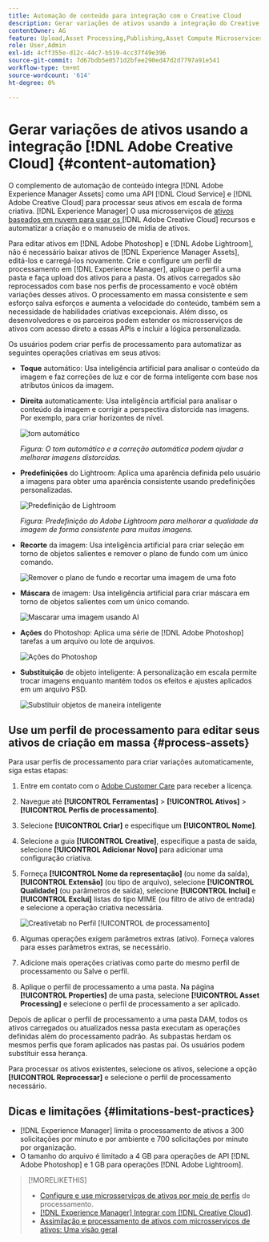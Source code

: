 ```yaml
---
title: Automação de conteúdo para integração com o Creative Cloud
description: Gerar variações de ativos usando a integração do Creative Cloud
contentOwner: AG
feature: Upload,Asset Processing,Publishing,Asset Compute Microservices,Workflow
role: User,Admin
exl-id: 4cff355e-d12c-44c7-b519-4cc37f49e396
source-git-commit: 7d67bdb5e0571d2bfee290ed47d2d7797a91e541
workflow-type: tm+mt
source-wordcount: '614'
ht-degree: 0%

---
```


# Gerar variações de ativos usando a integração [!DNL Adobe Creative Cloud] {#content-automation}

O complemento de automação de conteúdo integra [!DNL Adobe Experience Manager Assets] como uma API [!DNL Cloud Service] e [!DNL Adobe Creative Cloud] para processar seus ativos em escala de forma criativa. [!DNL Experience Manager] O usa microsserviços de  [ativos baseados em nuvem para usar os ](/help/assets/asset-microservices-overview.md)   [!DNL Adobe Creative Cloud] recursos e automatizar a criação e o manuseio de mídia de ativos.

Para editar ativos em [!DNL Adobe Photoshop] e [!DNL Adobe Lightroom], não é necessário baixar ativos de [!DNL Experience Manager Assets], editá-los e carregá-los novamente. Crie e configure um perfil de processamento em [!DNL Experience Manager], aplique o perfil a uma pasta e faça upload dos ativos para a pasta. Os ativos carregados são reprocessados com base nos perfis de processamento e você obtém variações desses ativos. O processamento em massa consistente e sem esforço salva esforços e aumenta a velocidade do conteúdo, também sem a necessidade de habilidades criativas excepcionais. Além disso, os desenvolvedores e os parceiros podem estender os microsserviços de ativos com acesso direto a essas APIs e incluir a lógica personalizada.

Os usuários podem criar perfis de processamento para automatizar as seguintes operações criativas em seus ativos:

* **Toque** automático: Usa inteligência artificial para analisar o conteúdo da imagem e faz correções de luz e cor de forma inteligente com base nos atributos únicos da imagem.

* **Direita** automaticamente: Usa inteligência artificial para analisar o conteúdo da imagem e corrigir a perspectiva distorcida nas imagens. Por exemplo, para criar horizontes de nível.

   ![tom automático](/help/assets/assets/content-automation-autotone.png)

   *Figura: O tom automático e a correção automática podem ajudar a melhorar imagens distorcidas.*

* **Predefinições** do Lightroom: Aplica uma aparência definida pelo usuário a imagens para obter uma aparência consistente usando predefinições personalizadas.

   ![Predefinição de Lightroom](/help/assets/assets/content-automation-lrpresets.png)

   *Figura: Predefinição do Adobe Lightroom para melhorar a qualidade da imagem de forma consistente para muitas imagens.*

* **Recorte** da imagem: Usa inteligência artificial para criar seleção em torno de objetos salientes e remover o plano de fundo com um único comando.

   ![Remover o plano de fundo e recortar uma imagem de uma foto](/help/assets/assets/content-automation-backgroundremove.png)

* **Máscara** de imagem: Usa inteligência artificial para criar máscara em torno de objetos salientes com um único comando.

   ![Mascarar uma imagem usando AI](/help/assets/assets/content-automation-mask.png)

* **Ações** do Photoshop: Aplica uma série de  [!DNL Adobe Photoshop] tarefas a um arquivo ou lote de arquivos.

   ![Ações do Photoshop](/help/assets/assets/content-automation-psactions.png)

* **Substituição** de objeto inteligente: A personalização em escala permite trocar imagens enquanto mantém todos os efeitos e ajustes aplicados em um arquivo PSD.

   ![Substituir objetos de maneira inteligente](/help/assets/assets/content-automation-objectreplace.png)

## Use um perfil de processamento para editar seus ativos de criação em massa {#process-assets}

Para usar perfis de processamento para criar variações automaticamente, siga estas etapas:

1. Entre em contato com o [Adobe Customer Care](https://experienceleague.adobe.com/#support) para receber a licença.

1. Navegue até **[!UICONTROL Ferramentas]** > **[!UICONTROL Ativos]** > **[!UICONTROL Perfis de processamento]**.

1. Selecione **[!UICONTROL Criar]** e especifique um **[!UICONTROL Nome]**.

1. Selecione a guia **[!UICONTROL Creative]**, especifique a pasta de saída, selecione **[!UICONTROL Adicionar Novo]** para adicionar uma configuração criativa.

1. Forneça **[!UICONTROL Nome da representação]** (ou nome da saída), **[!UICONTROL Extensão]** (ou tipo de arquivo), selecione **[!UICONTROL Qualidade]** (ou parâmetros de saída), selecione **[!UICONTROL Inclui]** e **[!UICONTROL Exclui]** listas do tipo MIME (ou filtro de ativo de entrada) e selecione a operação criativa necessária.

   ![ Creativetab no Perfil  [!UICONTROL de processamento]](assets/creative-processing-profile.png)

1. Algumas operações exigem parâmetros extras (ativo). Forneça valores para esses parâmetros extras, se necessário.

1. Adicione mais operações criativas como parte do mesmo perfil de processamento ou Salve o perfil.

1. Aplique o perfil de processamento a uma pasta. Na página **[!UICONTROL Properties]** de uma pasta, selecione **[!UICONTROL Asset Processing]** e selecione o perfil de processamento a ser aplicado.

Depois de aplicar o perfil de processamento a uma pasta DAM, todos os ativos carregados ou atualizados nessa pasta executam as operações definidas além do processamento padrão. As subpastas herdam os mesmos perfis que foram aplicados nas pastas pai. Os usuários podem substituir essa herança.

Para processar os ativos existentes, selecione os ativos, selecione a opção **[!UICONTROL Reprocessar]** e selecione o perfil de processamento necessário.

## Dicas e limitações {#limitations-best-practices}

* [!DNL Experience Manager] limita o processamento de ativos a 300 solicitações por minuto e por ambiente e 700 solicitações por minuto por organização.
* O tamanho do arquivo é limitado a 4 GB para operações de API [!DNL Adobe Photoshop] e 1 GB para operações [!DNL Adobe Lightroom].

>[!MORELIKETHIS]
>
>* [Configure e use microsserviços de ativos por meio de perfis](/help/assets/asset-microservices-configure-and-use.md) de processamento.
>* [ [!DNL Experience Manager] Integrar com [!DNL Creative Cloud]](/help/assets/aem-cc-integration-best-practices.md).
>* [Assimilação e processamento de ativos com microsserviços de ativos: Uma visão geral](/help/assets/asset-microservices-overview.md).

